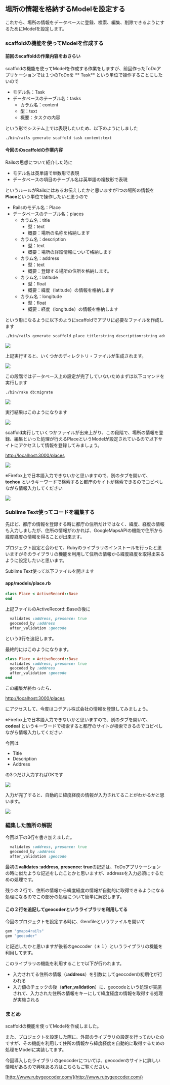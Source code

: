 ## 場所の情報を格納するModelを設定する

これから、場所の情報をデータベースに登録、検索、編集、削除できるようにするためにModelを設定します。

### scaffoldの機能を使ってModelを作成する


#### 前回のscaffoldの作業内容をおさらい

scaffoldの機能を使ってModelを作成する作業をしますが、前回作ったToDoアプリケーションでは１つのToDoを ** Task** という単位で操作することにしたいので

- モデル名：Task
- データベースのテーブル名：tasks
    - カラム名：content
    - 型：text
    - 概要：タスクの内容

という形でシステム上では表現したいため、以下のようにしました

```sh
./bin/rails generate scaffold task content:text
```


#### 今回ののscaffoldの作業内容

Railsの思想について紹介した時に

- モデル名は英単語で単数形で表現
- データベースの項目のテーブル名は英単語の複数形で表現

というルールがRailsにはあるお伝えしたかと思いますが1つの場所の情報を**Place**という単位で操作したいと思うので

- Railsのモデル名：Place
- データベースのテーブル名：places
    - カラム名：title
        - 型：text
        - 概要：場所の名称を格納します
    - カラム名：description
        - 型：text
        - 概要：場所の詳細情報について格納します
    - カラム名：address
        - 型：text
        - 概要：登録する場所の住所を格納します。
    - カラム名：latitude
        - 型：float
        - 概要：緯度（latitude）の情報を格納します
    - カラム名：longitude
        - 型：float
        - 概要：経度（longitude）の情報を格納します

という形になるように以下のようにscaffoldでアプリに必要なファイルを作成します

```sh
./bin/rails generate scaffold place title:string description:string address:string latitude:float longitude:float
```



![](../image/shot-2014-08-04-8.32.15.png)

上記実行すると、いくつかのディレクトリ・ファイルが生成されます。

![](../image/shot-2014-08-04-8.32.26.png)

この段階ではデータベース上の設定が完了していないためまずは以下コマンドを実行します

```sh
./bin/rake db:migrate
```
![](../image/shot-2014-08-04-8.32.52.png)

実行結果はこのようになります

![](../image/shot-2014-08-04-8.33.08.png)

scaffold実行していくつかファイルが出来上がり、この段階で、場所の情報を登録、編集といった処理が行えるPlaceというModelが設定されているので以下サイトにアクセスして情報を登録してみましょう。

[http://localhost:3000/places](http://localhost:3000/places)

![](../image/shot-2014-08-04-8.56.00.png)

※Firefox上で日本語入力できないかと思いますので、別のタブを開いて、**tochou** というキーワードで検索すると都庁のサイトが検索できるのでコピペしながら情報入力してください

![](../image/shot-2014-08-04-9.08.26.png)

### Sublime Text使ってコードを編集する

先ほど、都庁の情報を登録する時に都庁の住所だけではなく、緯度、経度の情報も入力しましたが、住所の情報がわかれば、GoogleMapsAPIの機能で住所から緯度経度の情報を得ることが出来ます。

プロジェクト設定と合わせて、Rubyのライブラリのインストールを行ったと思いますがそのライブラリの機能を利用して住所の情報から緯度経度を取得出来るように設定したいと思います。

Sublime Text使って以下ファイルを開きます

#### app/models/place.rb

```ruby
class Place < ActiveRecord::Base
end
```

上記ファイルのActiveRecord::Baseの後に

```ruby
  validates :address, presence: true
  geocoded_by :address
  after_validation :geocode
```

という3行を追記します。

最終的にはこのようになります。

```ruby
class Place < ActiveRecord::Base
  validates :address, presence: true
  geocoded_by :address
  after_validation :geocode
end
```

この編集が終わったら、

[http://localhost:3000/places](http://localhost:3000/places)

にアクセスして、今度はコデアル株式会社の情報を登録してみましょう。

※Firefox上で日本語入力できないかと思いますので、別のタブを開いて、**codeal** というキーワードで検索すると都庁のサイトが検索できるのでコピペしながら情報入力してください

今回は

- Title
- Description
- Address

の3つだけ入力すればOKです


![](../image/shot-2014-08-04-9.07.09.png)

入力が完了すると、自動的に緯度経度の情報が入力されてることがわかるかと思います。

![](../image/shot-2014-08-04-9_06_55.png)


### 編集した箇所の解説

今回以下の3行を書き加えました。

```ruby
  validates :address, presence: true
  geocoded_by :address
  after_validation :geocode
```

最初の**validates :address, presence: true**の記述は、ToDoアプリケーションの時に似たような記述をしたことかと思いますが、addressを入力必須にするための処理です。

残りの２行で、住所の情報から緯度経度の情報が自動的に取得できるようになる処理になるのでこの部分の処理について簡単に解説します。

#### この２行を追記してgeocoderというライブラリを利用してる

今回のプロジェクトを設定する時に、Gemfileというファイルを開いて

```ruby
gem "gmaps4rails"
gem "geocoder"
```

と記述したかと思いますが後者のgeocoder（＊１）というライブラリの機能を利用してます。

このライブラリの機能を利用することで以下が行われます。

- 入力されてる住所の情報（**:address**）を引数にしてgeocoderの初期化が行われる
- 入力値のチェックの後（**after_validation**）に、geocodeという処理が実施されて、入力された住所の情報をキーにして緯度経度の情報を取得する処理が実施される

### まとめ

scaffoldの機能を使ってModelを作成しました。

また、プロジェクトを設定した際に、外部のライブラリの設定を行っておいたのですが、その機能を利用して住所の情報から緯度経度を自動的に取得するための処理をModelに実装してます。

今回導入したライブラリのgeocoderについては、geocoderのサイトに詳しい情報があるので興味ある方はこちらもご覧ください。

[http://www.rubygeocoder.com/](http://www.rubygeocoder.com/)

